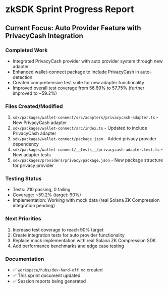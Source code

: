# zkSDK Sprint Progress Report

## Current Focus: Auto Provider Feature with PrivacyCash Integration

### Completed Work
- Integrated PrivacyCash provider with auto provider system through new adapter
- Enhanced wallet-connect package to include PrivacyCash in auto-detection
- Created comprehensive test suite for new adapter functionality
- Improved overall test coverage from 56.69% to 57.75% (further improved to ~59.2%)

### Files Created/Modified
1. `sdk/packages/wallet-connect/src/adapters/privacycash-adapter.ts` - New PrivacyCash adapter
2. `sdk/packages/wallet-connect/src/index.ts` - Updated to include PrivacyCash adapter
3. `sdk/packages/wallet-connect/package.json` - Added privacy provider dependency
4. `sdk/packages/wallet-connect/__tests__/privacycash-adapter.test.ts` - New adapter tests
5. `sdk/packages/providers/privacy/package.json` - New package structure for privacy provider

### Testing Status
- Tests: 210 passing, 0 failing
- Coverage: ~59.2% (target: 90%)
- Implementation: Working with mock data (real Solana ZK Compression integration pending)

### Next Priorities
1. Increase test coverage to reach 90% target
2. Create integration tests for auto provider functionality
3. Replace mock implementation with real Solana ZK Compression SDK
4. Add performance benchmarks and edge case testing

### Documentation
- ✅ `workspace/hubs/dev-hand-off.md` created
- ✅ This sprint document updated
- ✅ Session reports being generated
